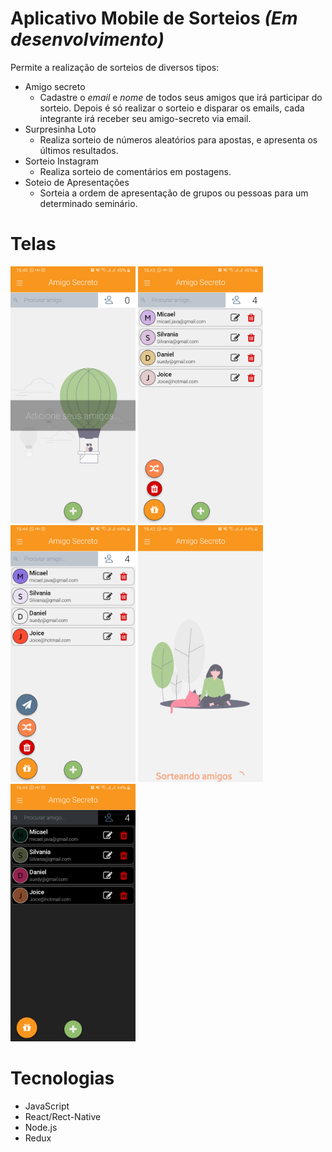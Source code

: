 # Aplicativo Mobile de Sorteios *(Em desenvolvimento)*
Permite a realização de sorteios de diversos tipos:
- Amigo secreto
    - Cadastre o *email* e *nome* de todos seus amigos que irá participar do sorteio. Depois é só realizar o sorteio e disparar os emails, cada integrante irá receber seu amigo-secreto via email.
- Surpresinha Loto
    - Realiza sorteio de números aleatórios para apostas, e apresenta os últimos resultados.
- Sorteio Instagram
    - Realiza sorteio de comentários em postagens.
- Soteio de Apresentações
    - Sorteia a ordem de apresentação de grupos ou pessoas para um determinado seminário.

# Telas
<p float="left">
  <img src="./telas/inicio.png" width="200" title='Login' />
  <img src="./telas/adAmigos.png" width="200" title='Login' />
  <img src="./telas/menu.png" width="200" title='Login' />
  <img src="./telas/sorteando.png" width="200" title='Login' />
  <img src="./telas/dark.png" width="200" title='Login' />
</p>

# Tecnologias
- JavaScript
- React/Rect-Native
- Node.js
- Redux